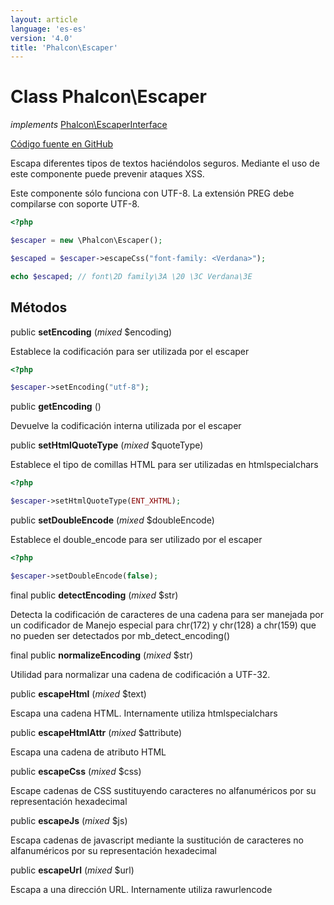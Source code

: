 ```yaml
---
layout: article
language: 'es-es'
version: '4.0'
title: 'Phalcon\Escaper'
---
```


# Class **Phalcon\Escaper**

*implements* [Phalcon\EscaperInterface](/4.0/en/api/Phalcon_EscaperInterface)

<a href="https://github.com/phalcon/cphalcon/tree/v4.0.0/phalcon/escaper.zep" class="btn btn-default btn-sm">Código fuente en GitHub</a>

Escapa diferentes tipos de textos haciéndolos seguros. Mediante el uso de este componente puede prevenir ataques XSS.

Este componente sólo funciona con UTF-8. La extensión PREG debe compilarse con soporte UTF-8.

```php
<?php

$escaper = new \Phalcon\Escaper();

$escaped = $escaper->escapeCss("font-family: <Verdana>");

echo $escaped; // font\2D family\3A \20 \3C Verdana\3E

```

## Métodos

public **setEncoding** (*mixed* $encoding)

Establece la codificación para ser utilizada por el escaper

```php
<?php

$escaper->setEncoding("utf-8");

```

public **getEncoding** ()

Devuelve la codificación interna utilizada por el escaper

public **setHtmlQuoteType** (*mixed* $quoteType)

Establece el tipo de comillas HTML para ser utilizadas en htmlspecialchars

```php
<?php

$escaper->setHtmlQuoteType(ENT_XHTML);

```

public **setDoubleEncode** (*mixed* $doubleEncode)

Establece el double_encode para ser utilizado por el escaper

```php
<?php

$escaper->setDoubleEncode(false);

```

final public **detectEncoding** (*mixed* $str)

Detecta la codificación de caracteres de una cadena para ser manejada por un codificador de Manejo especial para chr(172) y chr(128) a chr(159) que no pueden ser detectados por mb_detect_encoding()

final public **normalizeEncoding** (*mixed* $str)

Utilidad para normalizar una cadena de codificación a UTF-32.

public **escapeHtml** (*mixed* $text)

Escapa una cadena HTML. Internamente utiliza htmlspecialchars

public **escapeHtmlAttr** (*mixed* $attribute)

Escapa una cadena de atributo HTML

public **escapeCss** (*mixed* $css)

Escape cadenas de CSS sustituyendo caracteres no alfanuméricos por su representación hexadecimal

public **escapeJs** (*mixed* $js)

Escapa cadenas de javascript mediante la sustitución de caracteres no alfanuméricos por su representación hexadecimal

public **escapeUrl** (*mixed* $url)

Escapa a una dirección URL. Internamente utiliza rawurlencode